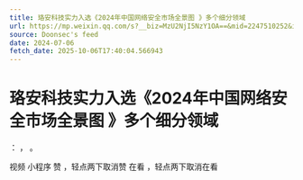 ```yaml
---
title: 珞安科技实力入选《2024年中国网络安全市场全景图 》多个细分领域
url: https://mp.weixin.qq.com/s?__biz=MzU2NjI5NzY1OA==&mid=2247510252&idx=1&sn=ed121d3d4576c7dd9b71e97d583a0843
source: Doonsec's feed
date: 2024-07-06
fetch_date: 2025-10-06T17:40:04.566943
---
```


# 珞安科技实力入选《2024年中国网络安全市场全景图 》多个细分领域

：
，
。

视频
小程序
赞
，轻点两下取消赞
在看
，轻点两下取消在看